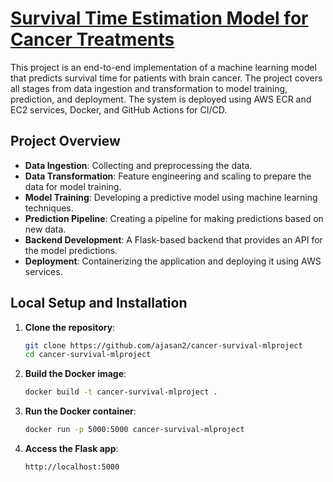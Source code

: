 # [Survival Time Estimation Model for Cancer Treatments](http://18.223.3.107/)

This project is an end-to-end implementation of a machine learning model that predicts survival time for patients with brain cancer. The project covers all stages from data ingestion and transformation to model training, prediction, and deployment. The system is deployed using AWS ECR and EC2 services, Docker, and GitHub Actions for CI/CD.

## Project Overview

- **Data Ingestion**: Collecting and preprocessing the data.
- **Data Transformation**: Feature engineering and scaling to prepare the data for model training.
- **Model Training**: Developing a predictive model using machine learning techniques.
- **Prediction Pipeline**: Creating a pipeline for making predictions based on new data.
- **Backend Development**: A Flask-based backend that provides an API for the model predictions.
- **Deployment**: Containerizing the application and deploying it using AWS services.

## Local Setup and Installation

1. **Clone the repository**:
    ```bash
    git clone https://github.com/ajasan2/cancer-survival-mlproject
    cd cancer-survival-mlproject
    ```

2. **Build the Docker image**:
    ```bash
    docker build -t cancer-survival-mlproject .
    ```

3. **Run the Docker container**:
    ```bash
    docker run -p 5000:5000 cancer-survival-mlproject
    ```

4. **Access the Flask app**:
    ```bash
    http://localhost:5000
    ```